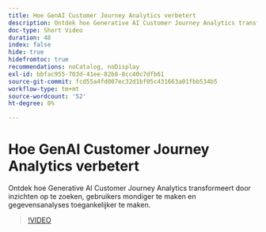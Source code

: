 ```yaml
---
title: Hoe GenAI Customer Journey Analytics verbetert
description: Ontdek hoe Generative AI Customer Journey Analytics transformeert door inzichten op te zoeken, gebruikers mondiger te maken en gegevensanalyses toegankelijker te maken.
doc-type: Short Video
duration: 48
index: false
hide: true
hidefromtoc: true
recommendations: noCatalog, noDisplay
exl-id: bbfac955-703d-41ee-82b8-8cc40c7dfb61
source-git-commit: fcd55a4fd007ec32d1bf05c431663a01fbb534b5
workflow-type: tm+mt
source-wordcount: '52'
ht-degree: 0%

---
```


# Hoe GenAI Customer Journey Analytics verbetert

Ontdek hoe Generative AI Customer Journey Analytics transformeert door inzichten op te zoeken, gebruikers mondiger te maken en gegevensanalyses toegankelijker te maken.

<!-- 62_S106_3442453_47_how-genai-enhances-customer-journey-analytics -->
>[!VIDEO](https://video.tv.adobe.com/v/3458377/?learn=on&enablevpops=true)
